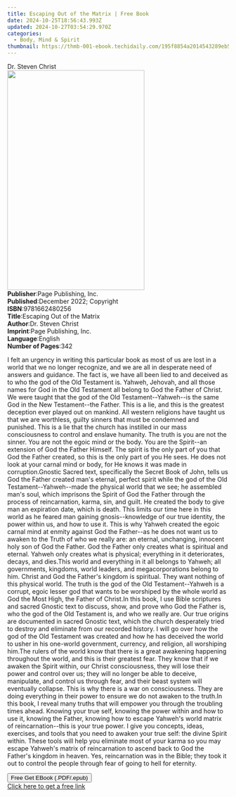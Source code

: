 ```yaml
---
title: Escaping Out of the Matrix | Free Book
date: 2024-10-25T18:56:43.993Z
updated: 2024-10-27T03:54:29.970Z
categories:
  - Body, Mind & Spirit
thumbnail: https://thmb-001-ebook.techidaily.com/195f8854a2014543289eb53dbc527a883e975d9f556e3f41ef30378f28bda970.jpg
---
```

<main id="book-container">
  <div class="flex flex-col">
    <div class="book-brief flex-1 py-6 px-4 sm:p-6 md:py-10 md:px-8">
      <!-- brief-->
      <div class="book-brief-main">Dr. Steven Christ</div>
    </div>
    <div
      class="book-meta-info flex-1 grid gap-4 col-start-1 col-end-3 row-start-1 sm:mb-6 sm:grid-cols-4 lg:gap-6 lg:col-start-2 lg:row-end-6 lg:row-span-6 lg:mb-0"
    >
      <div
        class="book-meta-info-left place-content-center mt-4 p-4 text-sm leading-6 col-start-2 col-span-2 dark:text-slate-400"
      >
        <img
          class="w-full h-500 object-cover rounded-lg sm:h-255 sm:col-span-2 lg:col-span-full"
          src="https://img-001-ebook.techidaily.com/bbacc46fb681e9bce3e93b2be141a3d040dc772787f65e2a1269988dd24f93aa.jpg"
          alt=""
          width="312"
          height="500"
        />
      </div>
      <div
        class="book-meta-info-right mt-2 col-start-1 row-start-2 col-span-3 self-center"
      >
        <!-- meta data  -->
        <div class="flex flex-col px-4 md:px-8">
          <div class="flex-1">
            <strong>Publisher</strong>:<span class="px-2"
              >Page Publishing, Inc.</span
            >
          </div>
          <div class="flex-1">
            <strong>Published</strong>:<span class="px-2"
              >December 2022; Copyright</span
            >
          </div>
          <div class="flex-1">
            <strong>ISBN</strong>:<span class="px-2">9781662480256</span>
          </div>
          <div class="flex-1">
            <strong>Title</strong>:<span class="px-2"
              >Escaping Out of the Matrix</span
            >
          </div>
          <div class="flex-1">
            <strong>Author</strong>:<span class="px-2">Dr. Steven Christ</span>
          </div>
          <div class="flex-1">
            <strong>Imprint</strong>:<span class="px-2"
              >Page Publishing, Inc.</span
            >
          </div>
          <div class="flex-1">
            <strong>Language</strong>:<span class="px-2">English</span>
          </div>
          <div class="flex-1">
            <strong>Number of Pages</strong>:<span class="px-2">342</span>
          </div>
        </div>
      </div>
    </div>
    <div class="book-description flex-1 py-6 px-4 sm:p-6 md:py-10 md:px-8">
      <div class="book-description-main">
        <div accordion-content="" id="description">
          <p>
            I felt an urgency in writing this particular book as most of us are
            lost in a world that we no longer recognize, and we are all in
            desperate need of answers and guidance. The fact is, we have all
            been lied to and deceived as to who the god of the Old Testament is.
            Yahweh, Jehovah, and all those names for God in the Old Testament
            all belong to God the Father of Christ. We were taught that the god
            of the Old Testament--Yahweh--is the same God in the New
            Testament--the Father. This is a lie, and this is the greatest
            deception ever played out on mankind. All western religions have
            taught us that we are worthless, guilty sinners that must be
            condemned and punished. This is a lie that the church has instilled
            in our mass consciousness to control and enslave humanity. The truth
            is you are not the sinner. You are not the egoic mind or the body.
            You are the Spirit--an extension of God the Father Himself. The
            spirit is the only part of you that God the Father created, so this
            is the only part of you He sees. He does not look at your carnal
            mind or body, for He knows it was made in corruption.Gnostic Sacred
            text, specifically the Secret Book of John, tells us God the Father
            created man's eternal, perfect spirit while the god of the Old
            Testament--Yahweh--made the physical world that we see; he assembled
            man's soul, which imprisons the Spirit of God the Father through the
            process of reincarnation, karma, sin, and guilt. He created the body
            to give man an expiration date, which is death. This limits our time
            here in this world as he feared man gaining gnosis--knowledge of our
            true identity, the power within us, and how to use it. This is why
            Yahweh created the egoic carnal mind at enmity against God the
            Father--as he does not want us to awaken to the Truth of who we
            really are: an eternal, unchanging, innocent holy son of God the
            Father. God the Father only creates what is spiritual and eternal.
            Yahweh only creates what is physical; everything in it deteriorates,
            decays, and dies.This world and everything in it all belongs to
            Yahweh; all governments, kingdoms, world leaders, and
            megacorporations belong to him. Christ and God the Father's kingdom
            is spiritual. They want nothing of this physical world. The truth is
            the god of the Old Testament--Yahweh is a corrupt, egoic lesser god
            that wants to be worshiped by the whole world as God the Most High,
            the Father of Christ.In this book, I use Bible scriptures and sacred
            Gnostic text to discuss, show, and prove who God the Father is, who
            the god of the Old Testament is, and who we really are. Our true
            origins are documented in sacred Gnostic text, which the church
            desperately tried to destroy and eliminate from our recorded
            history. I will go over how the god of the Old Testament was created
            and how he has deceived the world to usher in his one-world
            government, currency, and religion, all worshiping him.The rulers of
            the world know that there is a great awakening happening throughout
            the world, and this is their greatest fear. They know that if we
            awaken the Spirit within, our Christ consciousness, they will lose
            their power and control over us; they will no longer be able to
            deceive, manipulate, and control us through fear, and their beast
            system will eventually collapse. This is why there is a war on
            consciousness. They are doing everything in their power to ensure we
            do not awaken to the truth.In this book, I reveal many truths that
            will empower you through the troubling times ahead. Knowing your
            true self, knowing the power within and how to use it, knowing the
            Father, knowing how to escape Yahweh's world matrix of
            reincarnation--this is your true power. I give you concepts, ideas,
            exercises, and tools that you need to awaken your true self: the
            divine Spirit within. These tools will help you eliminate most of
            your karma so you may escape Yahweh's matrix of reincarnation to
            ascend back to God the Father's kingdom in heaven. Yes,
            reincarnation was in the Bible; they took it out to control the
            people through fear of going to hell for eternity.
          </p>
        </div>
        <div class="accordion-fader"></div>
      </div>
    </div>
    <div class="book-excerpts flex-1 py-6 px-4 sm:p-6 md:py-10 md:px-8"></div>
    <div
      class="book-about-author flex-1 py-6 px-4 sm:p-6 md:py-10 md:px-8"
    ></div>
    <div class="book-free-get flex-1 py-6 px-4 sm:p-6 md:py-10 md:px-8">
      <button
        id="btn-free-get"
        class="bg-blue-500 hover:bg-blue-700 text-white font-bold py-2 px-4 rounded"
      >
        Free Get EBook (.PDF/.epub)
      </button>
      <div id="countdown-display" class="px-2 text-lg mt-2"></div>
      <a
        id="free-link"
        class="hidden bg-blue-500 hover:bg-blue-700 text-white font-bold py-2 px-4 rounded"
        href="https://www.ebooks.com/en-us/book/210723569/escaping-out-of-the-matrix/dr-steven-christ/"
        target="_blank"
        >Click here to get a free link</a
      >
    </div>
    <script>
      let countdownTime = 0;
      let countdownInterval = null;
      document
        .getElementById('btn-free-get')
        .addEventListener('click', startCountdown);
      function startCountdown() {
        countdownTime = new Date().getTime() + 60000 * 3;
        countdownInterval = setInterval(updateCountdown, 1000);
        document.getElementById('btn-free-get').disabled = true;
        document
          .getElementById('btn-free-get')
          .classList.add('bg-gray-500', 'cursor-not-allowed');
      }
      function updateCountdown() {
        let currentTime = new Date().getTime();
        let timeLeft = countdownTime - currentTime;
        let secondsLeft = Math.floor(timeLeft / 1000);
        document.getElementById('countdown-display').innerHTML =
          `Remaining time: ${secondsLeft} seconds.`;
        if (secondsLeft <= 0) {
          clearInterval(countdownInterval);
          document.getElementById('btn-free-get').classList.add('hidden');
          document.getElementById('free-link').classList.remove('hidden');
          document.getElementById('countdown-display').innerHTML = '';
        }
      }
    </script>
  </div>
</main>

<ins class="adsbygoogle"
      style="display:block"
      data-ad-client="ca-pub-7571918770474297"
      data-ad-slot="8358498916"
      data-ad-format="auto"
      data-full-width-responsive="true"></ins>
    